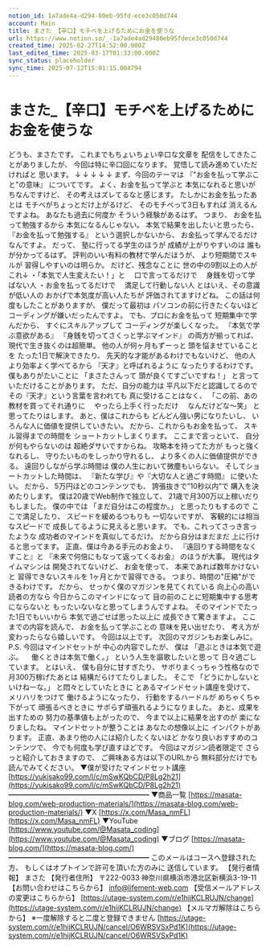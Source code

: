 ```yaml
---
notion_id: 1a7ade4a-d294-80eb-95fd-ece3c050d744
account: Main
title: まさた_【辛口】モチベを上げるためにお金を使うな
url: https://www.notion.so/_-1a7ade4ad29480eb95fdece3c050d744
created_time: 2025-02-27T14:52:00.000Z
last_edited_time: 2025-03-17T01:33:00.000Z
sync_status: placeholder
sync_time: 2025-07-12T15:01:15.004794
---
```

# まさた_【辛口】モチベを上げるためにお金を使うな

どうも、まさたです。
これまでもちょいちょい辛口な文章を
配信をしてきたことがありましたが、
今回は特に辛口回になります。
覚悟して読み進めていただければと
思います。
↓
↓
↓
↓
↓
まず、今回のテーマは
『"お金を払って学ぶこと"の意味』
についてです。
よく、お金を払って学ぶと
本気になれると思いがちなんですけど、
その考えはズレてるなと感じます。
たしかにお金を払ったあとは
モチベがちょっとだけ上がるけど、
そのモチベって3日もすれば
消えるんですよね。
あなたも過去に何度か
そういう経験があるはず。
つまり、
お金を払って勉強するから
本気になるんじゃない。
本気で結果を出したいと思ったら、
『お金を払って勉強する』
という選択しかないから、
お金払って学んでるだけなんですよ。
だって、
塾に行ってる学生のほうが
成績が上がりやすいのは
誰もが分かってるはず。
評判のいい有料の教材で学んだほうが、
より短期間でスキルが
習得しやすいのは明らか。
だけど、残念なことに
世の中の9割以上の人がこれ↓
・「本気で人生変えたい！」と
　口で言ってるだけで
　身銭を切って学ばない人
・お金を払ってるだけで
　満足して行動しない人
とはいえ、その意識が低い人の
おかげで本気度が高い人たちが
評価されてますけどね。
この話は何度もしたことがありますが、
僕だって最初は
パソコンの前に行きたくないほど
コーディングが嫌いだったんですよ。
でも、プロにお金を払って
短期集中で学んだから、
すぐにスキルアップして
コーディングが楽しくなった。
『本気で学ぶ意欲がある』
『身銭を切ってさくっと学ぶマインド』
の両方が揃ってれば、
現代で生き抜くのは超簡単。
他の人が何ヶ月もずーっと
頭を悩ませていることを
たった1日で解決できたり、
先天的な才能があるわけでもないけど、
他の人より効率よく学べてるから
『天才』と呼ばれるように
なったりするわけです。
僕もありがたいことに
「まさたさんって
頭が良くてすごいですね！」
と言っていただけることがあります。
ただ、自分の能力は
平凡以下だと認識してるので
その『天才』という言葉を言われても
真に受けることはなく、
「この前、あの教材を買ってそれ通りに
　やったら上手く行っただけ
　なんだけどな〜笑」
と思ってたりはします。
あと、僕はこれからも
どんどん強い男になりたいし、
いろんな人に価値を提供していきたい。
だから、これからもお金を払って、
スキル習得までの時間を
ショートカットしまくります。
ここまで言っといて、
自分が何もやらないのは
超絶ダサいですからね。
攻略本を持ってた方が
もっと強くなれるし、
守りたいものをしっかり守れるし、
より多くの人に価値提供ができる。
遠回りしながら学ぶ時間は
僕の人生において微塵もいらない。
そしてショートカットした時間は、
『新たな学び』や『大切な人と過ごす時間』
に使いたい。
だから、
5万円ほどのコンテンツでも、
誇張抜きで”10秒以内”で
購入を決めたりします。
僕は20歳でWeb制作で独立して、
21歳で月300万以上稼いだりもしました。
僕の中では
「まだ自分はこの程度か。」
と思ったりもするので
ここで満足したり、
スピードを緩めるつもりも
一切ないですが、
客観的には相当なスピードで
成長してるように見えると思います。
でも、これってさっき言ったような
成功者のマインドを真似してるだけ。
だから自分はまだまだ
上に行けると思ってます。
正直、僕は今ある手元のお金より、
『遠回りする時間をなくすこと』と
『未来で何倍にもなって返ってくるお金』
のほうが大事。
現代はタイムマシンは
開発されてないけど、
お金を使って、
本来であれば数年かけないと
習得できないスキルを
1ヶ月とかで習得できる。
つまり、時間の"圧縮"ができるわけです。
だから、
せっかく僕のマガジンを見てくれている
向上心の高い読者の方なら
今日からこのマインドになって
目の前のことに短期集中する思考にならないと
もったいないなと思ってしまうんですよね。
そのマインドでたった1日でもいいから
本気で過ごせば思った以上に
成長できて驚きますよ。
ここまでの内容を読んで、
お金を払って学ぶことの
意味を見い出せたり、
考え方が変わったらなら嬉しいです。
今回は以上です。
次回のマガジンもお楽しみに。
P.S.
今回はマインドセットが
中心の内容でしたが、
僕は
「遊ぶときは本気で遊ぶ。
　働くときは本気で働く。」
という人生を謳歌したいと思って
日々過ごしています。
とはいえ、
僕も自分に甘すぎたり、
サボりまくっちゃう性格なので
月300万稼げたあとは
結構だらけてたりしました。
そこで
「どうにかしないといけねーな。」
と悶々としていたときに
とあるマインドセット講座を受けて、
メリハリをつけて
働けるようになったり、
行動をするハードルが
めちゃくちゃ下がって
頑張るべきときに
サボらず頑張れるようになりました。
あと、成果を出すための
努力の基準値も上がったので、
今まで以上に結果を出すのが
楽になりましたね。
マインドセットが整うことは
あなたの想像以上に
インパクトがあります。
正直、あまり他の人には紹介したくないほど
かなり良いおすすめのコンテンツで、
今でも何度も学び直すほどです。
今回はマガジン読者限定で
さらっと紹介しておきますので、
ご興味ある方は以下のURLから
無料部分だけでも読んでみてください。
▼僕が受けたマインドセット講座
[https://yukisako99.com/l/c/mSwKQbCD/P8Lg2h21](https://yukisako99.com/l/c/mSwKQbCD/P8Lg2h21)
━━━━━━━━━━━━━━━━━━━━
▼商品一覧
[https://masata-blog.com/web-production-materials/](https://masata-blog.com/web-production-materials/)
▼X
[https://x.com/Masa_nmFL](https://x.com/Masa_nmFL)
▼YouTube
[https://www.youtube.com/@Masata_coding](https://www.youtube.com/@Masata_coding)
▼ブログ
[https://masata-blog.com/](https://masata-blog.com/)
━━━━━━━━━━━━━━━━━━━━
このメールはコースへ登録された方、
もしくはオプトインで許可を頂いた方のみに
送信しています。
【発行者情報】
まさた
【発行者住所】
〒222-0033
神奈川県横浜市港北区新横浜3-19-11
【お問い合わせはこちらから】
[info@lifement-web.com](mailto:info@lifement-web.com)
【受信メールアドレスの変更はこちらから】
[https://utage-system.com/r/e1hijKCLRUJN/change](https://utage-system.com/r/e1hijKCLRUJN/change)
【メルマガ解除はこちらから】
※一度解除すると二度と登録できません
[https://utage-system.com/r/e1hijKCLRUJN/cancel/O6WRSVSxPd1K](https://utage-system.com/r/e1hijKCLRUJN/cancel/O6WRSVSxPd1K)